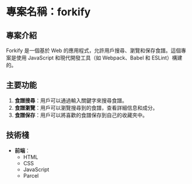 # 專案名稱：forkify

## 專案介紹

Forkify 是一個基於 Web 的應用程式，允許用戶搜尋、瀏覽和保存食譜。這個專案是使用 JavaScript 和現代開發工具（如 Webpack、Babel 和 ESLint）構建的。

## 主要功能

1. **食譜搜尋**：用戶可以通過輸入關鍵字來搜尋食譜。
2. **食譜瀏覽**：用戶可以瀏覽搜尋到的食譜，查看詳細信息和成分。
3. **食譜保存**：用戶可以將喜歡的食譜保存到自己的收藏夾中。

## 技術棧

- **前端**：
    - HTML
    - CSS
    - JavaScript
    - Parcel
    
